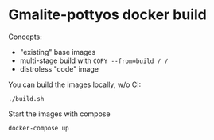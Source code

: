 # Gmalite-pottyos docker build

Concepts:
- "existing" base images
- multi-stage build with `COPY --from=build / /`
- distroless "code" image


You can build the images locally, w/o CI:

```
./build.sh
```

Start the images with compose

```
docker-compose up
```


